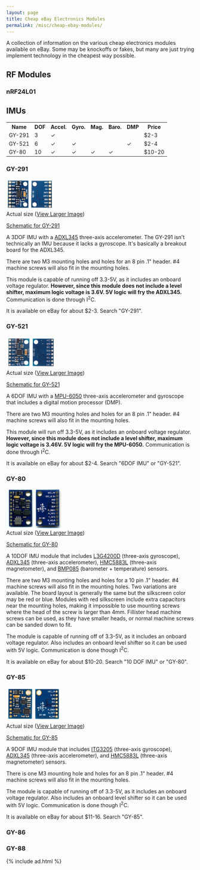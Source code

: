 ```yaml
---
layout: page
title: Cheap eBay Electronics Modules
permalink: /misc/cheap-ebay-modules/
---
```


A collection of information on the various cheap electronics modules available on eBay. Some may be knockoffs or fakes, but many are just trying implement technology in the cheapest way possible.

## RF Modules
### nRF24L01

## IMUs

<div class="table"><table>
	<tr><th>Name</th><th>DOF</th><th>Accel.</th><th>Gyro.</th><th>Mag.</th><th>Baro.</th><th>DMP</th><th>Price</th></tr>
	<tr><td>GY-291</td><td>3</td><td>&#10003;</td><td></td><td></td><td></td><td></td><td>$2-3</td></tr>
	<tr><td>GY-521</td><td>6</td><td>&#10003;</td><td>&#10003;</td><td></td><td></td><td>&#10003;</td><td>$2-4</td></tr>
	<tr><td>GY-80</td><td>10</td><td>&#10003;</td><td>&#10003;</td><td>&#10003;</td><td>&#10003;</td><td></td><td>$10-20</td></tr>
</table></div>


### GY-291

![GY-291](/content/misc/cheap-ebay-electronics/GY-291-thumbnail.jpg)   
Actual size ([View Larger Image](/content/misc/cheap-ebay-electronics/GY-291.jpg))

[Schematic for GY-291](/content/misc/cheap-ebay-electronics/GY-291-schematic.jpg)

A 3DOF IMU with a [ADXL345](http://www.analog.com/media/en/technical-documentation/data-sheets/ADXL345.pdf) three-axis accelerometer. The GY-291 isn't technically an IMU because it lacks a gyroscope. It's basically a breakout board for the ADXL345.

There are two M3 mounting holes and holes for an 8 pin .1" header. #4 machine screws will also fit in the mounting holes.

This module is capable of running off 3.3-5V, as it includes an onboard voltage regulator. **However, since this module does not include a level shifter, maximum logic voltage is 3.6V. 5V logic will fry the ADXL345.** Communication is done through I<sup>2</sup>C.

It is available on eBay for about $2-3. Search "GY-291".


### GY-521

![GY-521](/content/misc/cheap-ebay-electronics/GY-521-thumbnail.jpg)   
Actual size ([View Larger Image](/content/misc/cheap-ebay-electronics/GY-521.jpg))

[Schematic for GY-521](/content/misc/cheap-ebay-electronics/GY-521-schematic.jpg)

A 6DOF IMU with a [MPU-6050](http://cdn.sparkfun.com/datasheets/Components/General%20IC/PS-MPU-6000A.pdf) three-axis accelerometer and gyroscope that includes a digital motion processor (DMP).

There are two M3 mounting holes and holes for an 8 pin .1" header. #4 machine screws will also fit in the mounting holes.

This module will run off 3.3-5V, as it includes an onboard voltage regulator. **However, since this module does not include a level shifter, maximum logic voltage is 3.46V. 5V logic will fry the MPU-6050.** Communication is done through I<sup>2</sup>C.

It is available on eBay for about $2-4. Search "6DOF IMU" or "GY-521".


### GY-80

![GY-80](/content/misc/cheap-ebay-electronics/GY-80-thumbnail.jpg)   
Actual size ([View Larger Image](/content/misc/cheap-ebay-electronics/GY-80.jpg))

[Schematic for GY-80](/content/misc/cheap-ebay-electronics/GY-80-schematic.jpg)

A 10DOF IMU module that includes [L3G4200D](http://www.st.com/st-web-ui/static/active/en/resource/technical/document/datasheet/CD00265057.pdf) (three-axis gyroscope), [ADXL345](http://www.analog.com/media/en/technical-documentation/data-sheets/ADXL345.pdf) (three-axis accelerometer), [HMC5883L](http://www51.honeywell.com/aero/common/documents/myaerospacecatalog-documents/Defense_Brochures-documents/HMC5883L_3-Axis_Digital_Compass_IC.pdf) (three-axis magnetometer), and [BMP085](https://www.sparkfun.com/datasheets/Components/General/BMP085_Flyer_Rev.0.2_March2008.pdf) (barometer + temperature) sensors.

There are two M3 mounting holes and holes for a 10 pin .1" header. #4 machine screws will also fit in the mounting holes. Two variations are available. The board layout is generally the same but the silkscreen color may be red or blue. Modules with red silkscreen include extra capacitors near the mounting holes, making it impossible to use mounting screws where the head of the screw is larger than 4mm. Fillister head machine screws can be used, as they have smaller heads, or normal machine screws can be sanded down to fit.

The module is capable of running off of 3.3-5V, as it includes an onboard voltage regulator. Also includes an onboard level shifter so it can be used with 5V logic. Communication is done though I<sup>2</sup>C.

It is available on eBay for about $10-20. Search "10 DOF IMU" or "GY-80".


### GY-85

![GY-85](/content/misc/cheap-ebay-electronics/GY-85-thumbnail.jpg)   
Actual size ([View Larger Image](/content/misc/cheap-ebay-electronics/GY-85.jpg))

[Schematic for GY-85](/content/misc/cheap-ebay-electronics/GY-85-schematic.jpg)

A 9DOF IMU module that includes [ITG3205](http://www.tinyosshop.com/datasheet/itg3205.pdf) (three-axis gyroscope), [ADXL345](http://www.analog.com/media/en/technical-documentation/data-sheets/ADXL345.pdf) (three-axis accelerometer), and [HMC5883L](http://www51.honeywell.com/aero/common/documents/myaerospacecatalog-documents/Defense_Brochures-documents/HMC5883L_3-Axis_Digital_Compass_IC.pdf) (three-axis magnetometer) sensors.

There is one M3 mounting hole and holes for an 8 pin .1" header. #4 machine screws will also fit in the mounting holes.

The module is capable of running off of 3.3-5V, as it includes an onboard voltage regulator. Also includes an onboard level shifter so it can be used with 5V logic. Communication is done though I<sup>2</sup>C.

It is available on eBay for about $11-16. Search "GY-85".


### GY-86

### GY-88

{% include ad.html %}